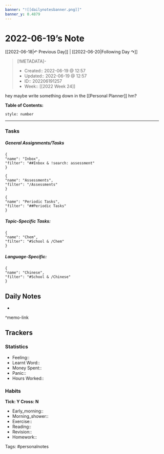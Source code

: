 ```yaml
---
banner: "![[dailynotesbanner.png]]"
banner_y: 0.4879
---
```


# 2022-06-19’s Note

[[2022-06-18|↶ Previous Day]] | [[2022-06-20|Following Day ↷]]

> [!METADATA]-
> - Created:: 2022-06-19 @ 12:57
> - Updated:: 2022-06-19 @ 12:57
> - ID:: 202206191257
> - Week:: [[2022 Week 24]]

hey maybe write something down in the [[Personal Planner]] hm?

**Table of Contents:**
```toc
style: number
```

___
### Tasks
##### General Assignments/Tasks
```todoist
{
"name": "Inbox",
"filter": "##Inbox & !search: assessment"
}
```
```todoist
{
"name": "Assessments",
"filter": "/Assessments"
}
```
```todoist
{
"name": "Periodic Tasks",
"filter": "##Periodic Tasks"
}
```

##### Topic-Specific Tasks:
```todoist
{
"name": "Chem",
"filter": "#School & /Chem"
}
```
##### Language-Specific:
```todoist
{
"name": "Chinese",
"filter": "#School & /Chinese"
}
```
## Daily Notes
- 

^memo-link

## Trackers
### Statistics
- Feeling:: 
- Learnt Word:: 
- Money Spent:: 
- Panic:: 
- Hours Worked:: 

### Habits
**Tick: Y Cross: N**
- Early_morning::   
- Morning_shower:: 
- Exercise:: 
- Reading:: 
- Revision:: 
- Homework:: 

Tags: #personalnotes 